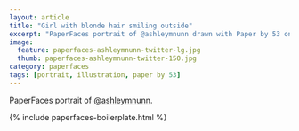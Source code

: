 ```yaml
---
layout: article
title: "Girl with blonde hair smiling outside"
excerpt: "PaperFaces portrait of @ashleymnunn drawn with Paper by 53 on an iPad."
image: 
  feature: paperfaces-ashleymnunn-twitter-lg.jpg
  thumb: paperfaces-ashleymnunn-twitter-150.jpg
category: paperfaces
tags: [portrait, illustration, paper by 53]
---
```


PaperFaces portrait of [@ashleymnunn](http://twitter.com/ashleymnunn).

{% include paperfaces-boilerplate.html %}